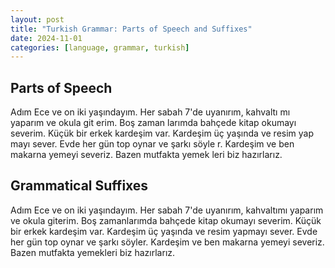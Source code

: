 ```yaml
---
layout: post
title: "Turkish Grammar: Parts of Speech and Suffixes"
date: 2024-11-01
categories: [language, grammar, turkish]
---
```


<!-- Main Content of the Post -->

<html lang="tr">
<head>
    <meta charset="UTF-8">
    <meta name="viewport" content="width=device-width, initial-scale=1.0">
    <title>Turkish Grammar</title>
    <link rel="stylesheet" href="{{ '/assets/css/styles.css' | relative_url }}">
</head>
<body>

<h2>Parts of Speech</h2>
<div class="text-block">
	<span class="noun tooltip" title="Noun">Adım</span> <span class="noun tooltip" title="Noun">Ece</span> ve <span class="number tooltip" title="Number">on iki</span> 
	<span class="verb tooltip" title="Verb">yaş</span><span class="suffix tooltip" title="Suffix">ındayım</span>. 
	<span class="adverb tooltip" title="Adverb">Her</span> <span class="time tooltip" title="Time">sabah</span> <span class="number tooltip" title="Number">7'de</span> 
	<span class="verb tooltip" title="Verb">uyan</span><span class="suffix tooltip" title="Suffix">ırım</span>, <span class="noun tooltip" title="Noun">kahvaltı</span>
	<span class="suffix tooltip" title="Suffix">mı</span> <span class="verb tooltip" title="Verb">yap</span><span class="suffix tooltip" title="Suffix">arım</span> 
	ve <span class="noun tooltip" title="Noun">okul</span><span class="suffix tooltip" title="Suffix">a</span> <span class="verb tooltip" title="Verb">git</span>
	<span class="suffix tooltip" title="Suffix">erim</span>. 
	<span class="adjective tooltip" title="Adjective">Boş</span> <span class="noun tooltip" title="Noun">zaman</span>
	<span class="suffix tooltip" title="Suffix">lar</span><span class="suffix tooltip" title="Suffix">ım</span><span class="suffix tooltip" title="Suffix">da</span> 
	<span class="noun tooltip" title="Noun">bahçe</span><span class="suffix tooltip" title="Suffix">de</span> <span class="verb tooltip" title="Verb">kitap</span> 
	<span class="verb tooltip" title="Verb">okumayı</span> <span class="verb tooltip" title="Verb">severim</span>. 
	<span class="adjective tooltip" title="Adjective">Küçük</span> <span class="noun tooltip" title="Noun">bir</span> 
	<span class="noun tooltip" title="Noun">erkek kardeş</span><span class="suffix tooltip" title="Suffix">im</span> <span class="verb tooltip" title="Verb">var</span>. 
	<span class="noun tooltip" title="Noun">Kardeş</span><span class="suffix tooltip" title="Suffix">im</span> <span class="number tooltip" title="Number">üç</span> 
	<span class="noun tooltip" title="Noun">yaş</span><span class="suffix tooltip" title="Suffix">ında</span> ve <span class="verb tooltip" title="Verb">resim yap</span>
	<span class="suffix tooltip" title="Suffix">mayı</span> <span class="verb tooltip" title="Verb">sever</span>. 
	<span class="noun tooltip" title="Noun">Ev</span><span class="suffix tooltip" title="Suffix">de</span> <span class="adverb tooltip" title="Adverb">her gün</span> 
	<span class="verb tooltip" title="Verb">top oyna</span><span class="suffix tooltip" title="Suffix">r</span> ve <span class="verb tooltip" title="Verb">şarkı söyle</span>
	<span class="suffix tooltip" title="Suffix">r</span>. <span class="noun tooltip" title="Noun">Kardeş</span><span class="suffix tooltip" title="Suffix">im</span> 
	ve <span class="noun tooltip" title="Noun">ben</span> <span class="noun tooltip" title="Noun">makarna</span> <span class="verb tooltip" title="Verb">yemeyi</span> 
	<span class="verb tooltip" title="Verb">severiz</span>. <span class="adverb tooltip" title="Adverb">Bazen</span> 
	<span class="place tooltip" title="Place">mutfak</span><span class="suffix tooltip" title="Suffix">ta</span> <span class="verb tooltip" title="Verb">yemek</span>
	<span class="suffix tooltip" title="Suffix">leri</span> <span class="verb tooltip" title="Verb">biz hazırlar</span><span class="suffix tooltip" title="Suffix">ız</span>.
</div>

<h2>Grammatical Suffixes</h2>
<div class="text-block">
	Ad<span class="possessive-suffix tooltip" title="Possessive suffix indicating 'my'">ım</span> Ece ve on iki yaş<span class="state-suffix tooltip" title="State suffix indicating 'in a state of being'">ında</span><span class="personal-suffix tooltip" title="Personal suffix indicating 'I'">yım</span>. 
	Her sabah 7'<span class="locative-suffix tooltip" title="Locative suffix meaning 'at/in/on'">de</span> uyan<span class="tense-suffix tooltip" title="Tense suffix for present continuous">ırım</span>, kahvaltı<span class="possessive-suffix tooltip" title="Possessive suffix indicating 'my'">mı</span> yap<span class="tense-suffix tooltip" title="Tense suffix for present continuous">arım</span> ve okul<span class="dative-suffix tooltip" title="Dative suffix meaning 'to'">a</span> git<span class="tense-suffix tooltip" title="Tense suffix for present continuous">erim</span>. 
	Boş zaman<span class="plural-suffix tooltip" title="Plural suffix meaning 'plural'">lar</span><span class="possessive-suffix tooltip" title="Possessive suffix indicating 'my'">ım</span><span class="locative-suffix tooltip" title="Locative suffix meaning 'at/in/on'">da</span> bahçe<span class="locative-suffix tooltip" title="Locative suffix meaning 'at/in/on'">de</span> kitap okumayı severim. 
	Küçük bir erkek kardeş<span class="possessive-suffix tooltip" title="Possessive suffix indicating 'my'">im</span> var. Kardeş<span class="possessive-suffix tooltip" title="Possessive suffix indicating 'my'">im</span> üç yaş<span class="state-suffix tooltip" title="State suffix indicating 'in a state of being'">ında</span> ve resim yap<span class="infinitive-suffix tooltip" title="Infinitive suffix meaning 'to do something'">mayı</span> sever. 
	Ev<span class="locative-suffix tooltip" title="Locative suffix meaning 'at/in/on'">de</span> her gün top oyna<span class="tense-suffix tooltip" title="Tense suffix for present continuous">r</span> ve şarkı söyle<span class="tense-suffix tooltip" title="Tense suffix for present continuous">r</span>. 
	Kardeş<span class="possessive-suffix tooltip" title="Possessive suffix indicating 'my'">im</span> ve ben makarna yemeyi severiz. Bazen mutfak<span class="locative-suffix tooltip" title="Locative suffix meaning 'at/in/on'">ta</span> yemek<span class="plural-suffix tooltip" title="Plural suffix meaning 'plural'">leri</span> biz hazırlar<span class="tense-suffix tooltip" title="Tense suffix for present continuous">ız</span>.
</div>

</body>
</html>
